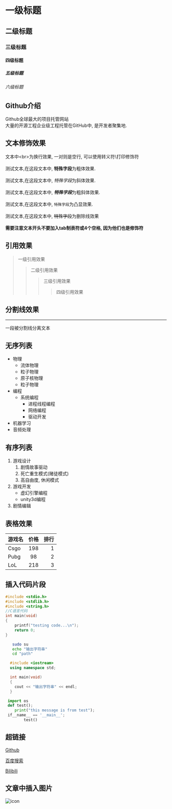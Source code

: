 # 一级标题
## 二级标题
### 三级标题
#### 四级标题
##### 五级标题
###### 六级标题


## Github介绍

Github全球最大的项目托管网站<br>大量的开源工程企业级工程托管在GitHub中, 是开发者聚集地.

## 文本修饰效果
文本中\<br\>为换行效果, 一对则是空行, 可以使用转义符\\打印修饰符<br><br>
测试文本,在这段文本中, **特殊字段**为粗体效果.<br><br>
测试文本,在这段文本中, *特殊字段*为斜体效果.<br><br>
测试文本,在这段文本中, ***特殊字段***为粗斜体效果.<br><br>
测试文本,在这段文本中, `特殊字段`为凸显效果.<br><br>
测试文本,在这段文本中, ~~特殊字段~~为删除线效果<br><br>
**需要注意文本开头不要加入tab制表符或4个空格, 因为他们也是修饰符**

## 引用效果

> 一级引用效果
>> 二级引用效果
>>> 三级引用效果
>>>> 四级引用效果

## 分割线效果
---
一段被分割线分离文本


## 无序列表

* 物理
  * 流体物理
  * 粒子物理
  * 原子核物理
  * 粒子物理
* 编程
  * 系统编程
    * 进程线程编程
    * 网络编程
    * 驱动开发
* 机器学习
* 音频处理


## 有序列表

1. 游戏设计
    1. 剧情故事驱动
    2. 死亡重生模式(赌徒模式)
    3. 高自由度, 休闲模式
2. 游戏开发
    * 虚幻引擎编程
    * unity3d编程
3. 剧情编辑

## 表格效果

游戏名|价格|排行
--|:--:|--:
Csgo|198|1
Pubg|98|2
LoL|218|3

## 插入代码片段

```c
#include <stdio.h>
#include <stdlib.h>
#include <string.h>
//C语言代码
int main(void)
{
	printf("testing code...\n");
	return 0;
}
```

```bash
   sudo su
   echo "输出字符串"
   cd "path"
```

```cpp
  #include <iostream>
  using namespace std;

  int main(void)
  {
  	cout << "输出字符串" << endl;
  }
```

```python
 import os
 def test();
 	print("this message is from test");
 if__name__ == '__main__';
 		test()
```

## 超链接

[Github](https://github.com "跳转到github")

[百度搜索](https://www.baidu.com "跳转到百度")

[Bilibili](https://www.bilibili.com "Bilibili")

## 文章中插入图片

![icon](C://Users//86903//Desktop//icon.jpg "头像")
